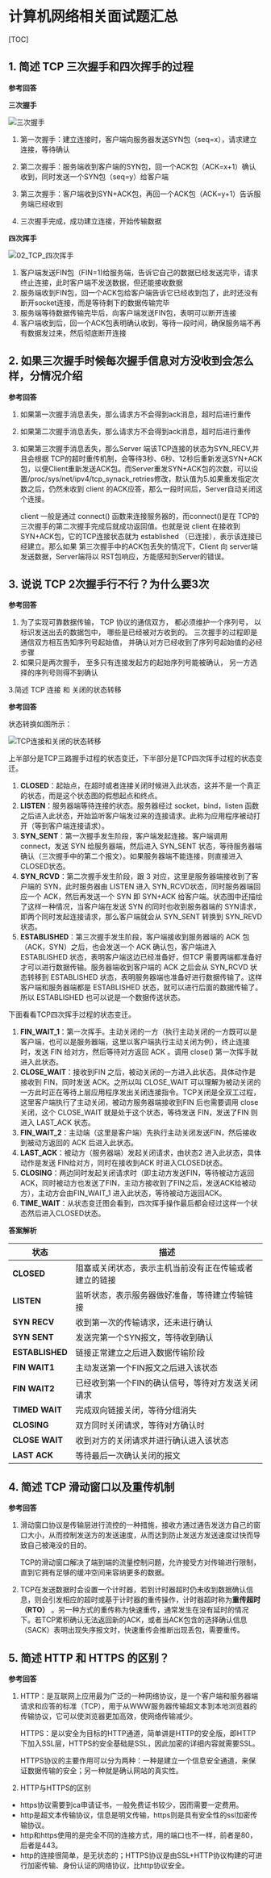 # 计算机网络相关面试题汇总

[TOC]

## 1. 简述 TCP 三次握手和四次挥手的过程

**参考回答**

**三次握手**

<img src=".\img\01_TCP三次握手.jpg" alt="三次握手" />

1. 第一次握手：建立连接时，客户端向服务器发送SYN包（seq=x），请求建立连接，等待确认

2. 第二次握手：服务端收到客户端的SYN包，回一个ACK包（ACK=x+1）确认收到，同时发送一个SYN包（seq=y）给客户端
3. 第三次握手：客户端收到SYN+ACK包，再回一个ACK包（ACK=y+1）告诉服务端已经收到
4. 三次握手完成，成功建立连接，开始传输数据

**四次挥手**

<img src=".\img\02_TCP_四次挥手.jpg" alt="02_TCP_四次挥手" />

1. 客户端发送FIN包（FIN=1)给服务端，告诉它自己的数据已经发送完毕，请求终止连接，此时客户端不发送数据，但还能接收数据
2. 服务端收到FIN包，回一个ACK包给客户端告诉它已经收到包了，此时还没有断开socket连接，而是等待剩下的数据传输完毕
3. 服务端等待数据传输完毕后，向客户端发送FIN包，表明可以断开连接
4. 客户端收到后，回一个ACK包表明确认收到，等待一段时间，确保服务端不再有数据发过来，然后彻底断开连接



## 2. 如果三次握手时候每次握手信息对方没收到会怎么样，分情况介绍

**参考回答**

1. 如果第一次握手消息丢失，那么请求方不会得到ack消息，超时后进行重传

2. 如果第二次握手消息丢失，那么请求方不会得到ack消息，超时后进行重传

3. 如果第三次握手消息丢失，那么Server 端该TCP连接的状态为SYN_RECV,并且会根据 TCP的超时重传机制，会等待3秒、6秒、12秒后重新发送SYN+ACK包，以便Client重新发送ACK包。而Server重发SYN+ACK包的次数，可以设置/proc/sys/net/ipv4/tcp_synack_retries修改，默认值为5.如果重发指定次数之后，仍然未收到 client 的ACK应答，那么一段时间后，Server自动关闭这个连接。

   client 一般是通过 connect() 函数来连接服务器的，而connect()是在 TCP的三次握手的第二次握手完成后就成功返回值。也就是说 client 在接收到 SYN+ACK包，它的TCP连接状态就为 established （已连接），表示该连接已经建立。那么如果 第三次握手中的ACK包丢失的情况下，Client 向 server端发送数据，Server端将以 RST包响应，方能感知到Server的错误。



## 3. 说说 TCP 2次握手行不行？为什么要3次

**参考回答**

1. 为了实现可靠数据传输， TCP 协议的通信双方， 都必须维护一个序列号， 以标识发送出去的数据包中， 哪些是已经被对方收到的。 三次握手的过程即是通信双方相互告知序列号起始值， 并确认对方已经收到了序列号起始值的必经步骤
2. 如果只是两次握手， 至多只有连接发起方的起始序列号能被确认， 另一方选择的序列号则得不到确认



3.简述 TCP 连接 和 关闭的状态转移

**参考回答**

状态转换如图所示：

<img src=".\img\03_TCP连接和关闭的状态转移.jpg" alt="TCP连接和关闭的状态转移" />

上半部分是TCP三路握手过程的状态变迁，下半部分是TCP四次挥手过程的状态变迁。

1. **CLOSED**：起始点，在超时或者连接关闭时候进入此状态，这并不是一个真正的状态，而是这个状态图的假想起点和终点。
2. **LISTEN**：服务器端等待连接的状态。服务器经过 socket，bind，listen 函数之后进入此状态，开始监听客户端发过来的连接请求。此称为应用程序被动打开（等到客户端连接请求）。
3. **SYN_SENT**：第一次握手发生阶段，客户端发起连接。客户端调用 connect，发送 SYN 给服务器端，然后进入 SYN_SENT 状态，等待服务器端确认（三次握手中的第二个报文）。如果服务器端不能连接，则直接进入CLOSED状态。
4. **SYN_RCVD**：第二次握手发生阶段，跟 3 对应，这里是服务器端接收到了客户端的 SYN，此时服务器由 LISTEN 进入 SYN_RCVD状态，同时服务器端回应一个 ACK，然后再发送一个 SYN 即 SYN+ACK 给客户端。状态图中还描绘了这样一种情况，当客户端在发送 SYN 的同时也收到服务器端的 SYN请求，即两个同时发起连接请求，那么客户端就会从 SYN_SENT 转换到 SYN_REVD 状态。
5. **ESTABLISHED**：第三次握手发生阶段，客户端接收到服务器端的 ACK 包（ACK，SYN）之后，也会发送一个 ACK 确认包，客户端进入 ESTABLISHED 状态，表明客户端这边已经准备好，但TCP 需要两端都准备好才可以进行数据传输。服务器端收到客户端的 ACK 之后会从 SYN_RCVD 状态转移到 ESTABLISHED 状态，表明服务器端也准备好进行数据传输了。这样客户端和服务器端都是 ESTABLISHED 状态，就可以进行后面的数据传输了。所以 ESTABLISHED 也可以说是一个数据传送状态。

下面看看TCP四次挥手过程的状态变迁。

1. **FIN_WAIT_1**：第一次挥手。主动关闭的一方（执行主动关闭的一方既可以是客户端，也可以是服务器端，这里以客户端执行主动关闭为例），终止连接时，发送 FIN 给对方，然后等待对方返回 ACK 。调用 close() 第一次挥手就进入此状态。
2. **CLOSE_WAIT**：接收到FIN 之后，被动关闭的一方进入此状态。具体动作是接收到 FIN，同时发送 ACK。之所以叫 CLOSE_WAIT 可以理解为被动关闭的一方此时正在等待上层应用程序发出关闭连接指令。TCP关闭是全双工过程，这里客户端执行了主动关闭，被动方服务器端接收到FIN 后也需要调用 close 关闭，这个 CLOSE_WAIT 就是处于这个状态，等待发送 FIN，发送了FIN 则进入 LAST_ACK 状态。
3. **FIN_WAIT_2**：主动端（这里是客户端）先执行主动关闭发送FIN，然后接收到被动方返回的 ACK 后进入此状态。
4. **LAST_ACK**：被动方（服务器端）发起关闭请求，由状态2 进入此状态，具体动作是发送 FIN给对方，同时在接收到ACK 时进入CLOSED状态。
5. **CLOSING**：两边同时发起关闭请求时（即主动方发送FIN，等待被动方返回ACK，同时被动方也发送了FIN，主动方接收到了FIN之后，发送ACK给被动方），主动方会由FIN_WAIT_1 进入此状态，等待被动方返回ACK。
6. **TIME_WAIT**：从状态变迁图会看到，四次挥手操作最后都会经过这样一个状态然后进入CLOSED状态。

**答案解析**

| 状态            | **描述**                                               |
| --------------- | ------------------------------------------------------ |
| **CLOSED**      | 阻塞或关闭状态，表示主机当前没有正在传输或者建立的链接 |
| **LISTEN**      | 监听状态，表示服务器做好准备，等待建立传输链接         |
| **SYN RECV**    | 收到第一次的传输请求，还未进行确认                     |
| **SYN SENT**    | 发送完第一个SYN报文，等待收到确认                      |
| **ESTABLISHED** | 链接正常建立之后进入数据传输阶段                       |
| **FIN WAIT1**   | 主动发送第一个FIN报文之后进入该状态                    |
| **FIN WAIT2**   | 已经收到第一个FIN的确认信号，等待对方发送关闭请求      |
| **TIMED WAIT**  | 完成双向链接关闭，等待分组消失                         |
| **CLOSING**     | 双方同时关闭请求，等待对方确认时                       |
| **CLOSE WAIT**  | 收到对方的关闭请求并进行确认进入该状态                 |
| **LAST ACK**    | 等待最后一次确认关闭的报文                             |



## 4. 简述 TCP 滑动窗口以及重传机制

**参考回答**

1. 滑动窗口协议是传输层进行流控的一种措施，接收方通过通告发送方自己的窗口大小，从而控制发送方的发送速度，从而达到防止发送方发送速度过快而导致自己被淹没的目的。

   TCP的滑动窗口解决了端到端的流量控制问题，允许接受方对传输进行限制，直到它拥有足够的缓冲空间来容纳更多的数据。

2. TCP在发送数据时会设置一个计时器，若到计时器超时仍未收到数据确认信息，则会引发相应的超时或基于计时器的重传操作，计时器超时称为**重传超时（RTO）** 。另一种方式的重传称为快速重传，通常发生在没有延时的情况下。若TCP累积确认无法返回新的ACK，或者当ACK包含的选择确认信息（SACK）表明出现失序报文时，快速重传会推断出现丢包，需要重传。



## 5. 简述 HTTP 和 HTTPS 的区别？

**参考回答**

1. HTTP：是互联网上应用最为广泛的一种网络协议，是一个客户端和服务器端请求和应答的标准（TCP），用于从WWW服务器传输超文本到本地浏览器的传输协议，它可以使浏览器更加高效，使网络传输减少。

   HTTPS：是以安全为目标的HTTP通道，简单讲是HTTP的安全版，即HTTP下加入SSL层，HTTPS的安全基础是SSL，因此加密的详细内容就需要SSL。

   HTTPS协议的主要作用可以分为两种：一种是建立一个信息安全通道，来保证数据传输的安全；另一种就是确认网站的真实性。

2. HTTP与HTTPS的区别

- https协议需要到ca申请证书，一般免费证书较少，因而需要一定费用。
- http是超文本传输协议，信息是明文传输，https则是具有安全性的ssl加密传输协议。
- http和https使用的是完全不同的连接方式，用的端口也不一样，前者是80，后者是443。
- http的连接很简单，是无状态的；HTTPS协议是由SSL+HTTP协议构建的可进行加密传输、身份认证的网络协议，比http协议安全。